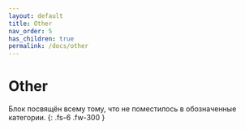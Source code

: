 ```yaml
---
layout: default
title: Other
nav_order: 5
has_children: true
permalink: /docs/other
---
```


# Other

Блок посвящён всему тому, что не поместилось в обозначенные категории.
{: .fs-6 .fw-300 }